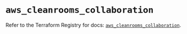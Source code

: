 # `aws_cleanrooms_collaboration`

Refer to the Terraform Registry for docs: [`aws_cleanrooms_collaboration`](https://registry.terraform.io/providers/hashicorp/aws/5.93.0/docs/resources/cleanrooms_collaboration).
